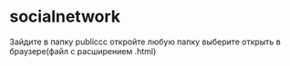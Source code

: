 # socialnetwork


Зайдите в папку publiccc
откройте любую папку
выберите открыть в браузере(файл c расширением .html)

